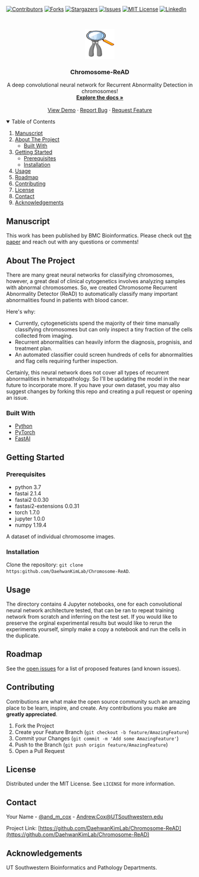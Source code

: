 <!--
*** Thanks for checking out the Best-README-Template. If you have a suggestion
*** that would make this better, please fork the repo and create a pull request
*** or simply open an issue with the tag "enhancement".
*** Thanks again! Now go create something AMAZING! :D
-->



<!-- PROJECT SHIELDS -->
<!--
*** I'm using markdown "reference style" links for readability.
*** Reference links are enclosed in brackets [ ] instead of parentheses ( ).
*** See the bottom of this document for the declaration of the reference variables
*** for contributors-url, forks-url, etc. This is an optional, concise syntax you may use.
*** https://www.markdownguide.org/basic-syntax/#reference-style-links
-->
[![Contributors][contributors-shield]][contributors-url]
[![Forks][forks-shield]][forks-url]
[![Stargazers][stars-shield]][stars-url]
[![Issues][issues-shield]][issues-url]
[![MIT License][license-shield]][license-url]
[![LinkedIn][linkedin-shield]][linkedin-url]



<!-- PROJECT LOGO -->
<br />
<p align="center">
  <a href="https://github.com/DaehwanKimLab/Chromosome-ReAD">
    <img src="images/ReAD.png" alt="Logo" width="80" height="80">
  </a>

  <h3 align="center">Chromosome-ReAD</h3>

  <p align="center">
    A deep convolutional neural network for Recurrent Abnormality Detection in chromosomes!
    <br />
    <a href="https://github.com/DaehwanKimLab/Chromosome-ReAD"><strong>Explore the docs »</strong></a>
    <br />
    <br />
    <a href="https://github.com/DaehwanKimLab/Chromosome-ReAD">View Demo</a>
    ·
    <a href="https://github.com/DaehwanKimLab/Chromosome-ReAD">Report Bug</a>
    ·
    <a href="https://github.com/DaehwanKimLab/Chromosome-ReAD">Request Feature</a>
  </p>
</p>



<!-- TABLE OF CONTENTS -->
<details open="open">
  <summary>Table of Contents</summary>
  <ol>
    <li><a href="#manuscript">Manuscript</a>
    <li>
      <a href="#about-the-project">About The Project</a>
      <ul>
        <li><a href="#built-with">Built With</a></li>
      </ul>
    </li>
    <li>
      <a href="#getting-started">Getting Started</a>
      <ul>
        <li><a href="#prerequisites">Prerequisites</a></li>
        <li><a href="#installation">Installation</a></li>
      </ul>
    </li>
    <li><a href="#usage">Usage</a></li>
    <li><a href="#roadmap">Roadmap</a></li>
    <li><a href="#contributing">Contributing</a></li>
    <li><a href="#license">License</a></li>
    <li><a href="#contact">Contact</a></li>
    <li><a href="#acknowledgements">Acknowledgements</a></li>
  </ol>
</details>

<!-- MANUSCRIPT --> 
## Manuscript
This work has been published by BMC Bioinformatics. Please check out [the paper](https://academic.oup.com/bioinformatics/advance-article-abstract/doi/10.1093/bioinformatics/btab822/6454943) and reach out with any questions or comments! 

<!-- ABOUT THE PROJECT -->
## About The Project

<!-- [![Product Name Screen Shot][product-screenshot]](https://example.com) -->

<!-- There are many great README templates available on GitHub, however, I didn't find one that really suit my needs so I created this enhanced one. I want to create a README template so amazing that it'll be the last one you ever need -- I think this is it.

Here's why:
* Your time should be focused on creating something amazing. A project that solves a problem and helps others
* You shouldn't be doing the same tasks over and over like creating a README from scratch
* You should element DRY principles to the rest of your life :smile:

Of course, no one template will serve all projects since your needs may be different. So I'll be adding more in the near future. You may also suggest changes by forking this repo and creating a pull request or opening an issue. Thanks to all the people have have contributed to expanding this template!

A list of commonly used resources that I find helpful are listed in the acknowledgements. -->

There are many great neural networks for classifying chromosomes, however, a great deal of clinical cytogenetics involves analyzing samples with abnormal chromosomes. So, we created Chromosome Recurrent Abnormality Detector (ReAD) to automatically classify many important abnormalities found in patients with blood cancer. 

Here's why: 
* Currently, cytogeneticists spend the majority of their time manually classifying chromosomes but can only inspect a tiny fraction of the cells collected from imaging. 
* Recurrent abnormalities can heavily inform the diagnosis, prognisis, and treatment plan. 
* An automated classifier could screen hundreds of cells for abnormalities and flag cells requiring further inspection. 

Certainly, this neural network does not cover all types of recurrent abnormalities in hematopathology. So I'll be updating the model in the near future to incorporate more. If you have your own dataset, you may also suggest changes by forking this repo and creating a pull request or opening an issue. 

### Built With

<!-- This section should list any major frameworks that you built your project using. Leave any add-ons/plugins for the acknowledgements section. Here are a few examples.
* [Bootstrap](https://getbootstrap.com)
* [JQuery](https://jquery.com)
* [Laravel](https://laravel.com) -->
* [Python](https://www.python.org/)
* [PyTorch](https://pytorch.org/)
* [FastAI](https://www.fast.ai/)
 


<!-- GETTING STARTED -->
## Getting Started

<!-- This is an example of how you may give instructions on setting up your project locally.
To get a local copy up and running follow these simple example steps. -->

### Prerequisites

<ul>
  <li> python 3.7 </li>
  <li> fastai 2.1.4 </li>
  <li> fastai2 0.0.30 </li>
  <li> fastasi2-extensions 0.0.31 </li>
  <li> torch 1.7.0 </li>
  <li> jupyter 1.0.0 </li>
  <li> numpy 1.19.4 </li>
</ul>

A dataset of individual chromosome images. 

### Installation

Clone the repository: 
`git clone https:github.com/DaehwanKimLab/Chromosome-ReAD`. 

<!-- Prepare dataset: `cd Chromosome-ReAD/resources/feb2021_abclass`. \
Perform for each [train, val, test] directories:\
`unzip []` --> 

<!-- USAGE EXAMPLES -->
## Usage

<!-- Use this space to show useful examples of how a project can be used. Additional screenshots, code examples and demos work well in this space. You may also link to more resources.

_For more examples, please refer to the [Documentation](https://example.com)_ -->

The <experiments> directory contains 4 Jupyter notebooks, one for each convolutional neural network architecture tested, that can be ran to repeat training network from scratch and inferring on the test set. If you would like to preserve the orginal experimental results but would like to rerun the experiments yourself, simply make a copy a notebook and run the cells in the duplicate. 

<!-- ROADMAP -->
## Roadmap

See the [open issues](https:github.com/DaehwanKimLab/Chromosome-ReAD/issues) for a list of proposed features (and known issues).



<!-- CONTRIBUTING -->
## Contributing

Contributions are what make the open source community such an amazing place to be learn, inspire, and create. Any contributions you make are **greatly appreciated**.

1. Fork the Project
2. Create your Feature Branch (`git checkout -b feature/AmazingFeature`)
3. Commit your Changes (`git commit -m 'Add some AmazingFeature'`)
4. Push to the Branch (`git push origin feature/AmazingFeature`)
5. Open a Pull Request



<!-- LICENSE -->
## License

Distributed under the MIT License. See `LICENSE` for more information.



<!-- CONTACT -->
## Contact

Your Name - [@and_m_cox](https://twitter.com/and_m_cox) - Andrew.Cox@UTSouthwestern.edu

Project Link: [https://github.com/DaehwanKimLab/Chromosome-ReAD](https://github.com/DaehwanKimLab/Chromosome-ReAD)



<!-- ACKNOWLEDGEMENTS -->
## Acknowledgements
UT Southwestern Bioinformatics and Pathology Departments. 
<!-- * [GitHub Emoji Cheat Sheet](https://www.webpagefx.com/tools/emoji-cheat-sheet)
* [Img Shields](https://shields.io)
* [Choose an Open Source License](https://choosealicense.com)
* [GitHub Pages](https://pages.github.com)
* [Animate.css](https://daneden.github.io/animate.css)
* [Loaders.css](https://connoratherton.com/loaders)
* [Slick Carousel](https://kenwheeler.github.io/slick)
* [Smooth Scroll](https://github.com/cferdinandi/smooth-scroll)
* [Sticky Kit](http://leafo.net/sticky-kit)
* [JVectorMap](http://jvectormap.com)
* [Font Awesome](https://fontawesome.com) -->





<!-- MARKDOWN LINKS & IMAGES -->
<!-- https://www.markdownguide.org/basic-syntax/#reference-style-links -->
[contributors-shield]: https://img.shields.io/github/contributors/DaehwanKimLab/Chromosome-ReAD.svg?style=for-the-badge
[contributors-url]: https://github.com/DaehwanKimLab/Chromosome-ReAD/graphs/contributors
[forks-shield]: https://img.shields.io/github/forks/DaehwanKimLab/Chromosome-ReAD.svg?style=for-the-badge
[forks-url]: https://github.com/DaehwanKimLab/Chromosome-ReAD/network/members
[stars-shield]: https://img.shields.io/github/stars/DaehwanKimLab/Chromosome-ReAD.svg?style=for-the-badge
[stars-url]: https://github.com/DaehwanKimLab/Chromosome-ReAD/stargazers
[issues-shield]: https://img.shields.io/github/issues/DaehwanKimLab/Chromosome-ReAD.svg?style=for-the-badge
[issues-url]: https://github.com/DaehwanKimLab/Chromosome-ReAD/issues
[license-shield]: https://img.shields.io/github/license/DaehwanKimLab/Chromosome-ReAD.svg?style=for-the-badge
[license-url]: https://github.com/DaehwanKimLab/Chromosome-ReAD/blob/main/LICENSE
[linkedin-shield]: https://img.shields.io/badge/-LinkedIn-black.svg?style=for-the-badge&logo=linkedin&colorB=555
[linkedin-url]: https://linkedin.com/in/andrew-m-cox/
[product-screenshot]: images/screenshot.png
